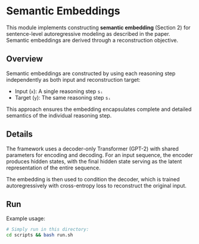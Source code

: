 # Semantic Embeddings

This module implements constructing **semantic embedding** (Section 2) for sentence-level autoregressive modeling as described in the paper. Semantic embeddings are derived through a reconstruction objective.

## Overview

Semantic embeddings are constructed by using each reasoning step independently as both input and reconstruction target:
- Input (`x`): A single reasoning step `sᵢ`
- Target (`y`): The same reasoning step `sᵢ`

This approach ensures the embedding encapsulates complete and detailed semantics of the individual reasoning step.

## Details

The framework uses a decoder-only Transformer (GPT-2) with shared parameters for encoding and decoding. For an input sequence, the encoder produces hidden states, with the final hidden state serving as the latent representation of the entire sequence.

The embedding is then used to condition the decoder, which is trained autoregressively with cross-entropy loss to reconstruct the original input.

## Run

Example usage:
```bash
# Simply run in this directory:
cd scripts && bash run.sh 
```